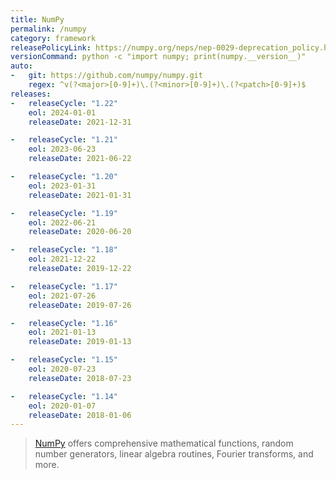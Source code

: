 ```yaml
---
title: NumPy
permalink: /numpy
category: framework
releasePolicyLink: https://numpy.org/neps/nep-0029-deprecation_policy.html
versionCommand: python -c "import numpy; print(numpy.__version__)"
auto:
-   git: https://github.com/numpy/numpy.git
    regex: ^v(?<major>[0-9]+)\.(?<minor>[0-9]+)\.(?<patch>[0-9]+)$
releases:
-   releaseCycle: "1.22"
    eol: 2024-01-01
    releaseDate: 2021-12-31

-   releaseCycle: "1.21"
    eol: 2023-06-23
    releaseDate: 2021-06-22

-   releaseCycle: "1.20"
    eol: 2023-01-31
    releaseDate: 2021-01-31

-   releaseCycle: "1.19"
    eol: 2022-06-21
    releaseDate: 2020-06-20

-   releaseCycle: "1.18"
    eol: 2021-12-22
    releaseDate: 2019-12-22

-   releaseCycle: "1.17"
    eol: 2021-07-26
    releaseDate: 2019-07-26

-   releaseCycle: "1.16"
    eol: 2021-01-13
    releaseDate: 2019-01-13

-   releaseCycle: "1.15"
    eol: 2020-07-23
    releaseDate: 2018-07-23

-   releaseCycle: "1.14"
    eol: 2020-01-07
    releaseDate: 2018-01-06
---
```


> [NumPy](https://numpy.org/) offers comprehensive mathematical functions, random number generators, linear algebra routines, Fourier transforms, and more.
